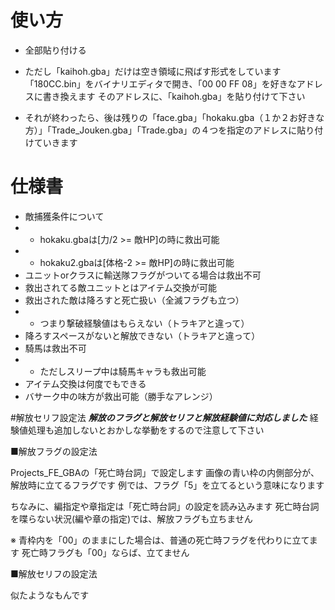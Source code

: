# 使い方


* 全部貼り付ける

* ただし「kaihoh.gba」だけは空き領域に飛ばす形式をしています
「180CC.bin」をバイナリエディタで開き、「00 00 FF 08」を好きなアドレスに書き換えます
そのアドレスに、「kaihoh.gba」を貼り付けて下さい

* それが終わったら、後は残りの「face.gba」「hokaku.gba（１か２お好きな方）」「Trade_Jouken.gba」「Trade.gba」の４つを指定のアドレスに貼り付けていきます


# 仕様書
* 敵捕獲条件について
* * hokaku.gbaは[力/2 >= 敵HP]の時に救出可能
* * hokaku2.gbaは[体格-2 >= 敵HP]の時に救出可能
* ユニットorクラスに輸送隊フラグがついてる場合は救出不可
* 救出されてる敵ユニットとはアイテム交換が可能
* 救出された敵は降ろすと死亡扱い（全滅フラグも立つ）
* * つまり撃破経験値はもらえない（トラキアと違って）
* 降ろすスペースがないと解放できない（トラキアと違って）
* 騎馬は救出不可
* * ただしスリープ中は騎馬キャラも救出可能
* アイテム交換は何度でもできる
* バサーク中の味方が救出可能（勝手なアレンジ）

#解放セリフ設定法
***解放のフラグと解放セリフと解放経験値に対応しました***
経験値処理も追加しないとおかしな挙動をするので注意して下さい

■解放フラグの設定法

Projects_FE_GBAの「死亡時台詞」で設定します
画像の青い枠の内側部分が、解放時に立てるフラグです
例では、フラグ「5」を立てるという意味になります

ちなみに、編指定や章指定は「死亡時台詞」の設定を読み込みます
死亡時台詞を喋らない状況(編や章の指定)では、解放フラグも立ちません

※
青枠内を「00」のままにした場合は、普通の死亡時フラグを代わりに立てます
死亡時フラグも「00」ならば、立てません


■解放セリフの設定法

似たようなもんです